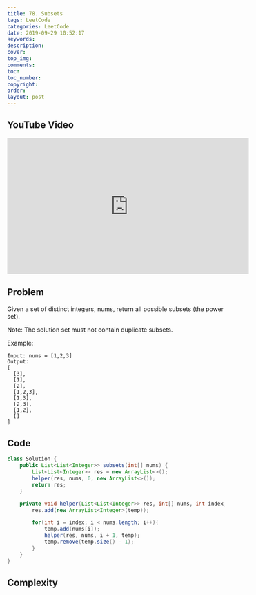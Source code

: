```yaml
---
title: 78. Subsets
tags: LeetCode
categories: LeetCode
date: 2019-09-29 10:52:17
keywords:
description:
cover:
top_img:
comments:
toc:
toc_number:
copyright:
order:
layout: post
---
```


## YouTube Video

<iframe width="560" height="315" src="https://www.youtube.com/embed/-0OycisNZTo" frameborder="0" allow="accelerometer; autoplay; encrypted-media; gyroscope; picture-in-picture" allowfullscreen></iframe>

## Problem

Given a set of distinct integers, nums, return all possible subsets (the power set).

Note: The solution set must not contain duplicate subsets.

Example:

```
Input: nums = [1,2,3]
Output:
[
  [3],
  [1],
  [2],
  [1,2,3],
  [1,3],
  [2,3],
  [1,2],
  []
]
```

## Code

```java
class Solution {
    public List<List<Integer>> subsets(int[] nums) {
        List<List<Integer>> res = new ArrayList<>();
        helper(res, nums, 0, new ArrayList<>());
        return res;
    }

    private void helper(List<List<Integer>> res, int[] nums, int index, List<Integer> temp){
        res.add(new ArrayList<Integer>(temp));

        for(int i = index; i < nums.length; i++){
            temp.add(nums[i]);
            helper(res, nums, i + 1, temp);
            temp.remove(temp.size() - 1);
        }
    }
}
```

## Complexity
